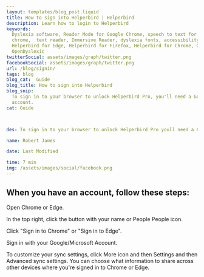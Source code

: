 ```yaml
---
layout: templates/blog_post.liquid
title: How to sign into Helperbird | Helperbird
description: Learn how to login to Helperbird
keywords:
  Dyslexia software, Reader Mode for Google Chrome, speech to text for chrome, Text to speech for
  chrome,  text reader, Immersive Reader, dyslexia fonts, accessibility software, dyslexia software,
  Helperbird for Edge, Helperbird for Firefox, Helperbird for Chrome, Opendyslexic for Chrome,
  OpenDyslexic
twitterSocial: assets/images/graph/twitter.png
facebookSocial: assets/images/graph/twitter.png
url: /blog/signin/
tags: blog
blog_cat:  Guide
blog_title: How to sign into Helperbird
blog_snip:
  To sign in to your browser to unlock Helperbird Pro, you'll need a Google Account or an Microsoft
  account.
cat: Guide



des: To sign in to your browser to unlock Helperbird Pro youll need a Google Account or an Microsoft account. When you have an account follow these steps.

name: Robert James

date: Last Modified

time: 7 min
img: /assets/images/social/facebook.png
---
```


  

## When you have an account, follow these steps:

  

Open Chrome or Edge.

In the top right, click the button with your name or People People icon.

Click "Sign in to Chrome" or "Sign in to Edge".

Sign in with your Google/Microsoft Account.

To customize your sync settings, click More icon and then Settings and then Advanced sync settings. You can choose what information to share across other devices where you're signed in to Chrome or Edge.